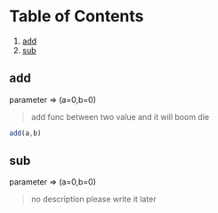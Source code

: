 
# Table of Contents
1. [add](#add)
2. [sub](#sub)


  ## add
  parameter => (a=0,b=0)
  > add func between two value and it will boom die
  ```js
  add(a,b)
  ```
  

  ## sub
  parameter => (a=0,b=0)
  > no description please write it later
  